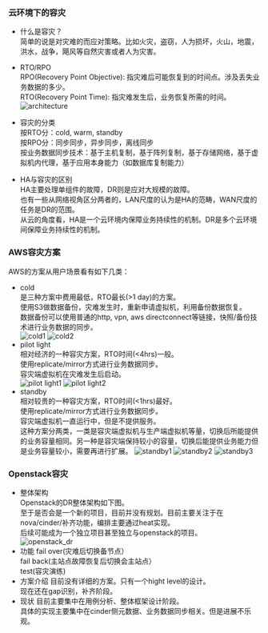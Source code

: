 ### 云环境下的容灾  
+ 什么是容灾？  
简单的说是对灾难的而应对策略。比如火灾，盗窃，人为损坏，火山，地震，洪水，战争，飓风等自然灾害或者人为灾害。  

+ RTO/RPO  
RPO(Recovery Point Objective): 指灾难后可能恢复到的时间点。涉及丢失业务数据的多少。  
RTO(Recovery Point Time): 指灾难发生后，业务恢复所需的时间。  
![architecture](http://redhatstackblog.files.wordpress.com/2013/11/recovery-point-objective-and-recover-time-objective.png)  

+ 容灾的分类  
按RTO分：cold, warm, standby   
按RPO分：同步同步，异步同步，离线同步  
按业务数据同步技术：基于主机复制，基于阵列复制，基于存储网络，基于虚拟机内代理，基于应用本身能力（如数据库复制能力） 

+ HA与容灾的区别   
HA主要处理单组件的故障，DR则是应对大规模的故障。   
也有一些从网络视角区分两者的，LAN尺度的认为是HA的范畴，WAN尺度的任务是DR的范围。  
从云的角度看，HA是一个云环境内保障业务持续性的机制。DR是多个云环境间保障业务持续性的机制。  

### AWS容灾方案  
AWS的方案从用户场景看有如下几类：  
+ cold  
是三种方案中费用最低，RTO最长(>1 day)的方案。  
使用S3做数据备份，灾难发生时，重新申请虚拟机，利用备份数据恢复。  
数据备份可以使用普通的http, vpn, aws directconnect等链接，快照/备份技术进行业务数据的同步。  
![cold1](http://cdn.blog.celingest.com/wp-content/uploads/2013/03/AwsBackupRestore1-512x281.png)
![cold2](http://cdn.blog.celingest.com/wp-content/uploads/2013/03/AwsBackupRestore2-512x380.png)
+ pilot light   
相对经济的一种容灾方案，RTO时间(<4hrs)一般。  
使用replicate/mirror方式进行业务数据同步。  
容灾端虚拟机在灾难发生后启动。  
![pilot light1](http://cdn.blog.celingest.com/wp-content/uploads/2013/03/AwsPilotLightOff-512x336.png)
![pilot light2](http://cdn.blog.celingest.com/wp-content/uploads/2013/03/AwsPilotLightOn-512x326.png)
+ standby   
相对较贵的一种容灾方案，RTO时间(<1hrs)最好。  
使用replicate/mirror方式进行业务数据同步。  
容灾端虚拟机一直运行中，但是不提供服务。  
这种方案分两类，一类是容灾端虚拟机与生产端虚拟机等量，切换后所能提供的业务容量相同。另一种是容灾端保持较小的容量，切换后能提供业务能力但是业务容量较小，需要再进行扩展。
![standby1](http://cdn.blog.celingest.com/wp-content/uploads/2013/03/FullyWorkingLCStandby-Normal-512x326.png)
![standby2](http://cdn.blog.celingest.com/wp-content/uploads/2013/03/FullyWorkingLCStandbyFaultyLOW-512x326.png)
![standby3](http://cdn.blog.celingest.com/wp-content/uploads/2013/03/FullyWorkingLCStandbyFaultyFULL-512x326.png)

### Openstack容灾    
+ 整体架构  
Openstack的DR整体架构如下图。  
至于是否会是一个新的项目，目前并没有规划。目前主要关注于在nova/cinder/补齐功能，编排主要通过heat实现。   
后续可能成为一个独立项目甚至独立与openstack的项目。  
![openstack_dr](http://cdn.blog.celingest.com/wp-content/uploads/2013/03/FullyWorkingLCStandbyFaultyFULL-512x326.pnghttps://wiki.openstack.org/wiki/File:DR.png)
+ 功能
fail over(灾难后切换备节点）  
fail back(主站点故障恢复后切换会主站点）  
test(容灾演练)  
+ 方案介绍
目前没有详细的方案。只有一个hight level的设计。   
现在还在gap识别，补齐阶段。  
+ 现状
目前主要集中在用例分析、整体框架设计阶段。   
具体的实现主要集中在cinder侧元数据、业务数据同步相关。但是进展不乐观。   






